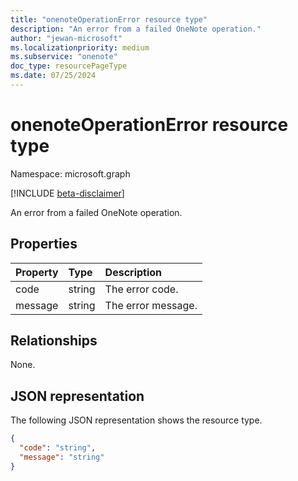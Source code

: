 ```yaml
---
title: "onenoteOperationError resource type"
description: "An error from a failed OneNote operation."
author: "jewan-microsoft"
ms.localizationpriority: medium
ms.subservice: "onenote"
doc_type: resourcePageType
ms.date: 07/25/2024
---
```


# onenoteOperationError resource type

Namespace: microsoft.graph

[!INCLUDE [beta-disclaimer](../../includes/beta-disclaimer.md)]

An error from a failed OneNote operation.
## Properties
| Property	   | Type	|Description|
|:---------------|:--------|:----------|
|code|string|The error code.|
|message|string|The error message.|

## Relationships

None.

## JSON representation

The following JSON representation shows the resource type.

<!-- {
  "blockType": "resource",
  "optionalProperties": [

  ],
  "@odata.type": "microsoft.graph.onenoteOperationError"
}-->

```json
{
  "code": "string",
  "message": "string"
}

```

<!-- uuid: 8fcb5dbc-d5aa-4681-8e31-b001d5168d79
2015-10-25 14:57:30 UTC -->
<!--
{
  "type": "#page.annotation",
  "description": "onenoteOperationError resource",
  "keywords": "",
  "section": "documentation",
  "tocPath": "",
  "suppressions": []
}
-->


